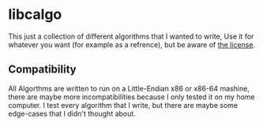 # libcalgo
This just a collection of different algorithms that I wanted to write,
Use it for whatever you want (for example as a refrence), but be aware of [the license](LICENSE).

## Compatibility
All Algorthms are written to run on a Little-Endian x86 or x86-64 mashine,
there are maybe more incompatibilities because I only tested it on my home computer.
I test every algorithm that I write, but there are maybe some edge-cases that I didn't thought about.
